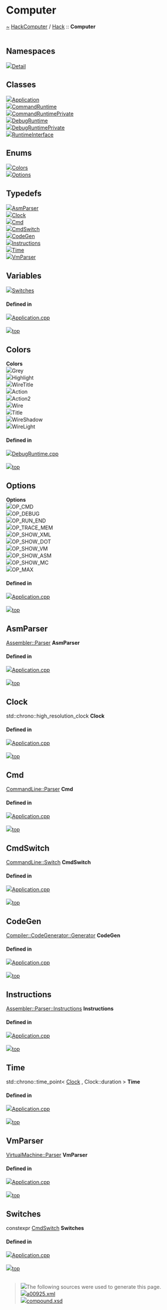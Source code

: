 <a id="computer"></a>
<h1>Computer</h1>
<a id="a00925"></a>
<a href="https://github.com/CharlesCarley/HackComputer#~">~</a>
<a href="index.md#index">HackComputer</a>
<span class="inline-text">/</span>
<a href="a00915.md#hack">Hack</a>
<span class="inline-text">::</span>
<span class="bold-text"><b>Computer</b></span>
<br/>
<br/>
<a id="namespaces"></a>
<h2>Namespaces</h2>
<div class="icon-link">
<img src="../images/namespace.svg"/><a href="a00926.md#detail">Detail</a>
</div>
<a id="classes"></a>
<h2>Classes</h2>
<div class="icon-link">
<img src="../images/class.svg"/><a href="a01499.md#application">Application</a>
</div>
<div class="icon-link">
<img src="../images/class.svg"/><a href="a01507.md#commandruntime">CommandRuntime</a>
</div>
<div class="icon-link">
<img src="../images/class.svg"/><a href="a01503.md#commandruntimeprivate">CommandRuntimePrivate</a>
</div>
<div class="icon-link">
<img src="../images/class.svg"/><a href="a01515.md#debugruntime">DebugRuntime</a>
</div>
<div class="icon-link">
<img src="../images/class.svg"/><a href="a01511.md#debugruntimeprivate">DebugRuntimePrivate</a>
</div>
<div class="icon-link">
<img src="../images/class.svg"/><a href="a01519.md#runtimeinterface">RuntimeInterface</a>
</div>
<a id="enums"></a>
<h2>Enums</h2>
<span class="icon-list-item"><a href="#colors" class="icon-list-item"><img src="../images/class.svg" class="icon-list-item"/><span class="icon-list-item">Colors</span>
</a>
</span>
<br/>
<span class="icon-list-item"><a href="#options" class="icon-list-item"><img src="../images/class.svg" class="icon-list-item"/><span class="icon-list-item">Options</span>
</a>
</span>
<br/>
<a id="typedefs"></a>
<h2>Typedefs</h2>
<span class="icon-list-item"><a href="#asmparser" class="icon-list-item"><img src="../images/class.svg" class="icon-list-item"/><span class="icon-list-item">AsmParser</span>
</a>
</span>
<br/>
<span class="icon-list-item"><a href="#clock" class="icon-list-item"><img src="../images/class.svg" class="icon-list-item"/><span class="icon-list-item">Clock</span>
</a>
</span>
<br/>
<span class="icon-list-item"><a href="#cmd" class="icon-list-item"><img src="../images/class.svg" class="icon-list-item"/><span class="icon-list-item">Cmd</span>
</a>
</span>
<br/>
<span class="icon-list-item"><a href="#cmdswitch" class="icon-list-item"><img src="../images/class.svg" class="icon-list-item"/><span class="icon-list-item">CmdSwitch</span>
</a>
</span>
<br/>
<span class="icon-list-item"><a href="#codegen" class="icon-list-item"><img src="../images/class.svg" class="icon-list-item"/><span class="icon-list-item">CodeGen</span>
</a>
</span>
<br/>
<span class="icon-list-item"><a href="#instructions" class="icon-list-item"><img src="../images/class.svg" class="icon-list-item"/><span class="icon-list-item">Instructions</span>
</a>
</span>
<br/>
<span class="icon-list-item"><a href="#time" class="icon-list-item"><img src="../images/class.svg" class="icon-list-item"/><span class="icon-list-item">Time</span>
</a>
</span>
<br/>
<span class="icon-list-item"><a href="#vmparser" class="icon-list-item"><img src="../images/class.svg" class="icon-list-item"/><span class="icon-list-item">VmParser</span>
</a>
</span>
<br/>
<a id="variables"></a>
<h2>Variables</h2>
<span class="icon-list-item"><a href="#switches" class="icon-list-item"><img src="../images/class.svg" class="icon-list-item"/><span class="icon-list-item">Switches</span>
</a>
</span>
<br/>
<a id="defined-in"></a>
<h4>Defined in</h4>
<span class="icon-list-item"><a href="https://github.com/CharlesCarley/HackComputer/blob/master/Source/Computer/Application.cpp#L42" class="icon-list-item"><img src="../images/file.svg" class="icon-list-item"/><span class="icon-list-item">Application.cpp</span>
</a>
</span>
<br/>
<br/>
<span class="icon-list-item"><a href="#computer" class="icon-list-item"><img src="../images/jumpToTop.svg" class="icon-list-item"/><span class="icon-list-item">top</span>
</a>
</span>
<a id="colors"></a>
<h2>Colors</h2>
<span class="bold-text"><b>Colors</b></span>
<br/>
<a id="grey"></a>
<div class="paragraph">
<span class="paragraph"><img src="../images/enum.svg"/><span class="inline-text">Grey</span>
</span>
</div>
<a id="highlight"></a>
<div class="paragraph">
<span class="paragraph"><img src="../images/enum.svg"/><span class="inline-text">Highlight</span>
</span>
</div>
<a id="wiretitle"></a>
<div class="paragraph">
<span class="paragraph"><img src="../images/enum.svg"/><span class="inline-text">WireTitle</span>
</span>
</div>
<a id="action"></a>
<div class="paragraph">
<span class="paragraph"><img src="../images/enum.svg"/><span class="inline-text">Action</span>
</span>
</div>
<a id="action2"></a>
<div class="paragraph">
<span class="paragraph"><img src="../images/enum.svg"/><span class="inline-text">Action2</span>
</span>
</div>
<a id="wire"></a>
<div class="paragraph">
<span class="paragraph"><img src="../images/enum.svg"/><span class="inline-text">Wire</span>
</span>
</div>
<a id="title"></a>
<div class="paragraph">
<span class="paragraph"><img src="../images/enum.svg"/><span class="inline-text">Title</span>
</span>
</div>
<a id="wireshadow"></a>
<div class="paragraph">
<span class="paragraph"><img src="../images/enum.svg"/><span class="inline-text">WireShadow</span>
</span>
</div>
<a id="wirelight"></a>
<div class="paragraph">
<span class="paragraph"><img src="../images/enum.svg"/><span class="inline-text">WireLight</span>
</span>
</div>
<a id="grey"></a>
<a id="highlight"></a>
<a id="wiretitle"></a>
<a id="action"></a>
<a id="action2"></a>
<a id="wire"></a>
<a id="title"></a>
<a id="wireshadow"></a>
<a id="wirelight"></a>
<a id="defined-in"></a>
<h4>Defined in</h4>
<span class="icon-list-item"><a href="https://github.com/CharlesCarley/HackComputer/blob/master/Source/Computer/DebugRuntime.cpp#L35" class="icon-list-item"><img src="../images/file.svg" class="icon-list-item"/><span class="icon-list-item">DebugRuntime.cpp</span>
</a>
</span>
<br/>
<br/>
<span class="icon-list-item"><a href="#computer" class="icon-list-item"><img src="../images/jumpToTop.svg" class="icon-list-item"/><span class="icon-list-item">top</span>
</a>
</span>
<br/>
<a id="options"></a>
<h2>Options</h2>
<span class="bold-text"><b>Options</b></span>
<br/>
<a id="op_cmd"></a>
<div class="paragraph">
<span class="paragraph"><img src="../images/enum.svg"/><span class="inline-text">OP_CMD</span>
</span>
</div>
<a id="op_debug"></a>
<div class="paragraph">
<span class="paragraph"><img src="../images/enum.svg"/><span class="inline-text">OP_DEBUG</span>
</span>
</div>
<a id="op_run_end"></a>
<div class="paragraph">
<span class="paragraph"><img src="../images/enum.svg"/><span class="inline-text">OP_RUN_END</span>
</span>
</div>
<a id="op_trace_mem"></a>
<div class="paragraph">
<span class="paragraph"><img src="../images/enum.svg"/><span class="inline-text">OP_TRACE_MEM</span>
</span>
</div>
<a id="op_show_xml"></a>
<div class="paragraph">
<span class="paragraph"><img src="../images/enum.svg"/><span class="inline-text">OP_SHOW_XML</span>
</span>
</div>
<a id="op_show_dot"></a>
<div class="paragraph">
<span class="paragraph"><img src="../images/enum.svg"/><span class="inline-text">OP_SHOW_DOT</span>
</span>
</div>
<a id="op_show_vm"></a>
<div class="paragraph">
<span class="paragraph"><img src="../images/enum.svg"/><span class="inline-text">OP_SHOW_VM</span>
</span>
</div>
<a id="op_show_asm"></a>
<div class="paragraph">
<span class="paragraph"><img src="../images/enum.svg"/><span class="inline-text">OP_SHOW_ASM</span>
</span>
</div>
<a id="op_show_mc"></a>
<div class="paragraph">
<span class="paragraph"><img src="../images/enum.svg"/><span class="inline-text">OP_SHOW_MC</span>
</span>
</div>
<a id="op_max"></a>
<div class="paragraph">
<span class="paragraph"><img src="../images/enum.svg"/><span class="inline-text">OP_MAX</span>
</span>
</div>
<a id="op_cmd"></a>
<a id="op_debug"></a>
<a id="op_run_end"></a>
<a id="op_trace_mem"></a>
<a id="op_show_xml"></a>
<a id="op_show_dot"></a>
<a id="op_show_vm"></a>
<a id="op_show_asm"></a>
<a id="op_show_mc"></a>
<a id="op_max"></a>
<a id="defined-in"></a>
<h4>Defined in</h4>
<span class="icon-list-item"><a href="https://github.com/CharlesCarley/HackComputer/blob/master/Source/Computer/Application.cpp#L54" class="icon-list-item"><img src="../images/file.svg" class="icon-list-item"/><span class="icon-list-item">Application.cpp</span>
</a>
</span>
<br/>
<br/>
<span class="icon-list-item"><a href="#computer" class="icon-list-item"><img src="../images/jumpToTop.svg" class="icon-list-item"/><span class="icon-list-item">top</span>
</a>
</span>
<br/>
<a id="asmparser"></a>
<h2>AsmParser</h2>
<a href="a01223.md#parser">Assembler::Parser</a>
<span class="bold-text"><b>AsmParser</b></span>
<br/>
<a id="defined-in"></a>
<h4>Defined in</h4>
<span class="icon-list-item"><a href="https://github.com/CharlesCarley/HackComputer/blob/master/Source/Computer/Application.cpp#L49" class="icon-list-item"><img src="../images/file.svg" class="icon-list-item"/><span class="icon-list-item">Application.cpp</span>
</a>
</span>
<br/>
<br/>
<span class="icon-list-item"><a href="#computer" class="icon-list-item"><img src="../images/jumpToTop.svg" class="icon-list-item"/><span class="icon-list-item">top</span>
</a>
</span>
<br/>
<a id="clock"></a>
<h2>Clock</h2>
<span class="inline-text">std::chrono::high_resolution_clock</span>
<span class="bold-text"><b>Clock</b></span>
<br/>
<a id="defined-in"></a>
<h4>Defined in</h4>
<span class="icon-list-item"><a href="https://github.com/CharlesCarley/HackComputer/blob/master/Source/Computer/Application.cpp#L43" class="icon-list-item"><img src="../images/file.svg" class="icon-list-item"/><span class="icon-list-item">Application.cpp</span>
</a>
</span>
<br/>
<br/>
<span class="icon-list-item"><a href="#computer" class="icon-list-item"><img src="../images/jumpToTop.svg" class="icon-list-item"/><span class="icon-list-item">top</span>
</a>
</span>
<br/>
<a id="cmd"></a>
<h2>Cmd</h2>
<a href="a01539.md#parser">CommandLine::Parser</a>
<span class="bold-text"><b>Cmd</b></span>
<br/>
<a id="defined-in"></a>
<h4>Defined in</h4>
<span class="icon-list-item"><a href="https://github.com/CharlesCarley/HackComputer/blob/master/Source/Computer/Application.cpp#L47" class="icon-list-item"><img src="../images/file.svg" class="icon-list-item"/><span class="icon-list-item">Application.cpp</span>
</a>
</span>
<br/>
<br/>
<span class="icon-list-item"><a href="#computer" class="icon-list-item"><img src="../images/jumpToTop.svg" class="icon-list-item"/><span class="icon-list-item">top</span>
</a>
</span>
<br/>
<a id="cmdswitch"></a>
<h2>CmdSwitch</h2>
<a href="a01531.md#switch">CommandLine::Switch</a>
<span class="bold-text"><b>CmdSwitch</b></span>
<br/>
<a id="defined-in"></a>
<h4>Defined in</h4>
<span class="icon-list-item"><a href="https://github.com/CharlesCarley/HackComputer/blob/master/Source/Computer/Application.cpp#L48" class="icon-list-item"><img src="../images/file.svg" class="icon-list-item"/><span class="icon-list-item">Application.cpp</span>
</a>
</span>
<br/>
<br/>
<span class="icon-list-item"><a href="#computer" class="icon-list-item"><img src="../images/jumpToTop.svg" class="icon-list-item"/><span class="icon-list-item">top</span>
</a>
</span>
<br/>
<a id="codegen"></a>
<h2>CodeGen</h2>
<a href="a01479.md#generator">Compiler::CodeGenerator::Generator</a>
<span class="bold-text"><b>CodeGen</b></span>
<br/>
<a id="defined-in"></a>
<h4>Defined in</h4>
<span class="icon-list-item"><a href="https://github.com/CharlesCarley/HackComputer/blob/master/Source/Computer/Application.cpp#L51" class="icon-list-item"><img src="../images/file.svg" class="icon-list-item"/><span class="icon-list-item">Application.cpp</span>
</a>
</span>
<br/>
<br/>
<span class="icon-list-item"><a href="#computer" class="icon-list-item"><img src="../images/jumpToTop.svg" class="icon-list-item"/><span class="icon-list-item">top</span>
</a>
</span>
<br/>
<a id="instructions"></a>
<h2>Instructions</h2>
<a href="a01223.md#instructions">Assembler::Parser::Instructions</a>
<span class="bold-text"><b>Instructions</b></span>
<br/>
<a id="defined-in"></a>
<h4>Defined in</h4>
<span class="icon-list-item"><a href="https://github.com/CharlesCarley/HackComputer/blob/master/Source/Computer/Application.cpp#L46" class="icon-list-item"><img src="../images/file.svg" class="icon-list-item"/><span class="icon-list-item">Application.cpp</span>
</a>
</span>
<br/>
<br/>
<span class="icon-list-item"><a href="#computer" class="icon-list-item"><img src="../images/jumpToTop.svg" class="icon-list-item"/><span class="icon-list-item">top</span>
</a>
</span>
<br/>
<a id="time"></a>
<h2>Time</h2>
<span class="inline-text">std::chrono::time_point&lt; </span>
<a href="a00925.md#clock">Clock</a>
<span class="inline-text">, Clock::duration &gt;</span>
<span class="bold-text"><b>Time</b></span>
<br/>
<a id="defined-in"></a>
<h4>Defined in</h4>
<span class="icon-list-item"><a href="https://github.com/CharlesCarley/HackComputer/blob/master/Source/Computer/Application.cpp#L44" class="icon-list-item"><img src="../images/file.svg" class="icon-list-item"/><span class="icon-list-item">Application.cpp</span>
</a>
</span>
<br/>
<br/>
<span class="icon-list-item"><a href="#computer" class="icon-list-item"><img src="../images/jumpToTop.svg" class="icon-list-item"/><span class="icon-list-item">top</span>
</a>
</span>
<br/>
<a id="vmparser"></a>
<h2>VmParser</h2>
<a href="a01643.md#parser">VirtualMachine::Parser</a>
<span class="bold-text"><b>VmParser</b></span>
<br/>
<a id="defined-in"></a>
<h4>Defined in</h4>
<span class="icon-list-item"><a href="https://github.com/CharlesCarley/HackComputer/blob/master/Source/Computer/Application.cpp#L50" class="icon-list-item"><img src="../images/file.svg" class="icon-list-item"/><span class="icon-list-item">Application.cpp</span>
</a>
</span>
<br/>
<br/>
<span class="icon-list-item"><a href="#computer" class="icon-list-item"><img src="../images/jumpToTop.svg" class="icon-list-item"/><span class="icon-list-item">top</span>
</a>
</span>
<br/>
<a id="switches"></a>
<h2>Switches</h2>
<span class="inline-text">constexpr </span>
<a href="a00925.md#cmdswitch">CmdSwitch</a>
<span class="bold-text"><b>Switches</b></span>
<br/>
<a id="defined-in"></a>
<h4>Defined in</h4>
<span class="icon-list-item"><a href="https://github.com/CharlesCarley/HackComputer/blob/master/Source/Computer/Application.cpp#L67" class="icon-list-item"><img src="../images/file.svg" class="icon-list-item"/><span class="icon-list-item">Application.cpp</span>
</a>
</span>
<br/>
<br/>
<span class="icon-list-item"><a href="#computer" class="icon-list-item"><img src="../images/jumpToTop.svg" class="icon-list-item"/><span class="icon-list-item">top</span>
</a>
</span>
<br/>
<br/>
<blockquote>
<img src="../images/debug.svg"/><span class="inline-text">The following sources were used to generate this page.</span>
<br/>
<span class="icon-list-item"><a href="../xml/a00925.xml#L1" class="icon-list-item"><img src="../images/lookInside.svg" class="icon-list-item"/><span class="icon-list-item">a00925.xml</span>
</a>
</span>
<br/>
<span class="icon-list-item"><a href="../xml/compound.xsd#L1" class="icon-list-item"><img src="../images/lookInside.svg" class="icon-list-item"/><span class="icon-list-item">compound.xsd</span>
</a>
</span>
</blockquote>
</div>
</div>
</body>
</html>
